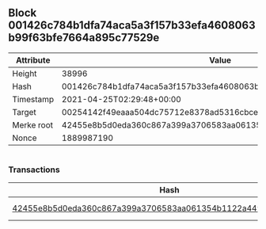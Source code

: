 ## Block 001426c784b1dfa74aca5a3f157b33efa4608063b99f63bfe7664a895c77529e

Attribute | Value
--- | ---
Height | 38996
Hash | 001426c784b1dfa74aca5a3f157b33efa4608063b99f63bfe7664a895c77529e
Timestamp | 2021-04-25T02:29:48+00:00
Target | 00254142f49eaaa504dc75712e8378ad5316cbcead634704b3734b6271167cc4
Merke root | 42455e8b5d0eda360c867a399a3706583aa061354b1122a449b5b9c2f0ecfd53
Nonce | 1889987190

```

```

### Transactions

Hash | Amount
--- | ---
[42455e8b5d0eda360c867a399a3706583aa061354b1122a449b5b9c2f0ecfd53](42455e8b5d0eda360c867a399a3706583aa061354b1122a449b5b9c2f0ecfd53.md) | 10.00000000 SKEPTI 
